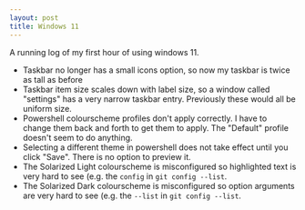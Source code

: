```yaml
---
layout: post
title: Windows 11
---
```


A running log of my first hour of using windows 11.

* Taskbar no longer has a small icons option, so now my taskbar is twice as
  tall as before
* Taskbar item size scales down with label size, so a window called "settings"
  has a very narrow taskbar entry. Previously these would all be uniform size.
* Powershell colourscheme profiles don't apply correctly. I have to change them
  back and forth to get them to apply. The "Default" profile doesn't seem to do
  anything.
* Selecting a different theme in powershell does not take effect until you
  click "Save". There is no option to preview it.
* The Solarized Light colourscheme is misconfigured so highlighted text is very
  hard to see (e.g. the `config` in `git config --list`.
* The Solarized Dark colourscheme is misconfigured so option arguments are very
  hard to see (e.g. the `--list` in `git config --list`.
